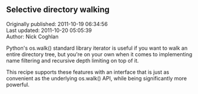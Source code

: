 ## Selective directory walking  
Originally published: 2011-10-19 06:34:56  
Last updated: 2011-10-20 05:05:39  
Author: Nick Coghlan  
  
Python's os.walk() standard library iterator is useful if you want to walk an entire directory tree, but you're on your own when it comes to implementing name filtering and recursive depth limiting on top of it.

This recipe supports these features with an interface that is just as convenient as the underlying os.walk() API, while being significantly more powerful.
